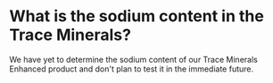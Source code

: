 # What is the sodium content in the Trace Minerals?

We have yet to determine the sodium content of our Trace Minerals Enhanced product and don't plan to test it in the immediate future.
